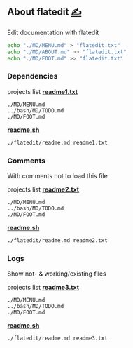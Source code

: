 
## About flatedit [<span style='font-size:20px;'>&#x270D;</span>](https://github.com/apidsl/contribution/edit/main/MD/FLATEDIT.md)

Edit documentation with flatedit
```bash
echo "./MD/MENU.md" > "flatedit.txt"
echo "./MD/ABOUT.md" >> "flatedit.txt"
echo "./MD/FOOT.md" >> "flatedit.txt"
```

### Dependencies

projects list [**readme1.txt**](readme1.txt)
```
./MD/MENU.md
../bash/MD/TODO.md
./MD/FOOT.md
```
[**readme.sh**](readme.sh)
```bash
./flatedit/readme.md readme1.txt
```

### Comments

With comments not to load this file

projects list [**readme2.txt**](readme2.txt)
```
./MD/MENU.md
../bash/MD/TODO.md
./MD/FOOT.md
```
[**readme.sh**](readme.sh)
```bash
./flatedit/readme.md readme2.txt
```


### Logs

Show not- & working/existing files


projects list [**readme3.txt**](readme3.txt)
```
./MD/MENU.md
../bash/MD/TODO.md
./MD/FOOT.md
```
[**readme.sh**](readme.sh)
```bash
./flatedit/readme.md readme3.txt
```
